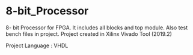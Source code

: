 # 8-bit_Processor
8- bit Processor for FPGA. It includes all blocks and top module. Also test bench files in project.
Project created in Xilinx Vivado Tool (2019.2)

Project Language : VHDL
